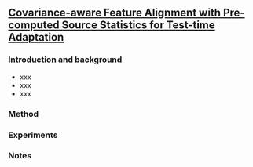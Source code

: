 ## [Covariance-aware Feature Alignment with Pre-computed Source Statistics for Test-time Adaptation](https://arxiv.org/pdf/2204.13263.pdf)

### Introduction and background
- xxx
- xxx
- xxx

### Method

### Experiments

### Notes
